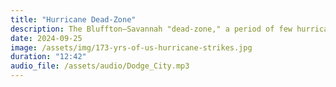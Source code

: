 ```yaml
---
title: "Hurricane Dead-Zone"
description: The Bluffton–Savannah "dead-zone," a period of few hurricane landfalls since 1979, is attributed to prevailing steering patterns like the Bermuda High and statistical chance, but historical records confirm prior catastrophic strikes, and the concave Georgia Bight actually amplifies the risk of extreme storm surge.
date: 2024-09-25
image: /assets/img/173-yrs-of-us-hurricane-strikes.jpg
duration: "12:42"
audio_file: /assets/audio/Dodge_City.mp3
---
```

